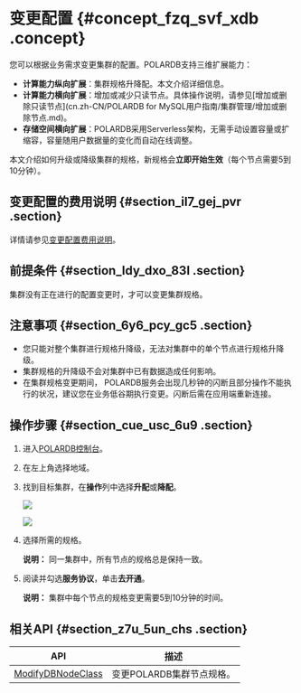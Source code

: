 # 变更配置 {#concept_fzq_svf_xdb .concept}

您可以根据业务需求变更集群的配置。POLARDB支持三维扩展能力：

-   **计算能力纵向扩展**：集群规格升降配。本文介绍详细信息。
-   **计算能力横向扩展**：增加或减少只读节点。具体操作说明，请参见[增加或删除只读节点](cn.zh-CN/POLARDB for MySQL用户指南/集群管理/增加或删除节点.md)。
-   **存储空间横向扩展**：POLARDB采用Serverless架构，无需手动设置容量或扩缩容，容量随用户数据量的变化而自动在线调整。

本文介绍如何升级或降级集群的规格，新规格会**立即开始生效**（每个节点需要5到10分钟）。

## 变更配置的费用说明 {#section_il7_gej_pvr .section}

详情请参见[变更配置费用说明](../../../../cn.zh-CN/产品定价/变更配置费用说明.md#)。

## 前提条件 {#section_ldy_dxo_83l .section}

集群没有正在进行的配置变更时，才可以变更集群规格。

## 注意事项 {#section_6y6_pcy_gc5 .section}

-   您只能对整个集群进行规格升降级，无法对集群中的单个节点进行规格升降级。
-   集群规格的升降级不会对集群中已有数据造成任何影响。
-   在集群规格变更期间， POLARDB服务会出现几秒钟的闪断且部分操作不能执行的状况，建议您在业务低谷期执行变更。闪断后需在应用端重新连接。

## 操作步骤 {#section_cue_usc_6u9 .section}

1.  进入[POLARDB控制台](https://polardb.console.aliyun.com/)。
2.  在左上角选择地域。
3.  找到目标集群，在**操作**列中选择**升配**或**降配**。

    ![](http://static-aliyun-doc.oss-cn-hangzhou.aliyuncs.com/assets/img/13772/156342885213607_zh-CN.png)

    ![](http://static-aliyun-doc.oss-cn-hangzhou.aliyuncs.com/assets/img/13772/156342885334579_zh-CN.png)

4.  选择所需的规格。

    **说明：** 同一集群中，所有节点的规格总是保持一致。

5.  阅读并勾选**服务协议**，单击**去开通**。

    **说明：** 集群中每个节点的规格变更需要5到10分钟的时间。


## 相关API {#section_z7u_5un_chs .section}

|API|描述|
|---|--|
|[ModifyDBNodeClass](../../../../cn.zh-CN/API参考/节点管理/ModifyDBNodeClass.md#)|变更POLARDB集群节点规格。|

